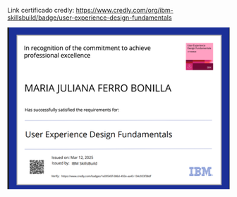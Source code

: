 Link certificado credly: https://www.credly.com/org/ibm-skillsbuild/badge/user-experience-design-fundamentals

![alt text](Imagenes/CertificadoCredly.png)

